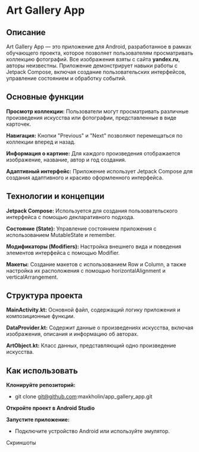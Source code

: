 # Art Gallery App

## Описание

Art Gallery App — это приложение для Android, разработанное в рамках обучающего проекта, которое позволяет пользователям просматривать коллекцию фотографий.
Все изображения взяты с сайта **yandex.ru**, авторы неизвестны.
Приложение демонстрирует навыки работы с Jetpack Compose, включая создание пользовательских интерфейсов, управление состоянием и обработку событий.

## Основные функции

**Просмотр коллекции:** Пользователи могут просматривать различные произведения искусства или фотографии, представленные в виде карточек.

**Навигация:** Кнопки "Previous" и "Next" позволяют перемещаться по коллекции вперед и назад.

**Информация о картине:** Для каждого произведения отображается изображение, название, автор и год создания.

**Адаптивный интерфейс:** Приложение использует Jetpack Compose для создания адаптивного и красиво оформленного интерфейса.

## Технологии и концепции

**Jetpack Compose:** Используется для создания пользовательского интерфейса с помощью декларативного подхода.

**Состояние (State):** Управление состоянием приложения с использованием MutableState и remember.

**Модификаторы (Modifiers):** Настройка внешнего вида и поведения элементов интерфейса с помощью Modifier.

**Макеты:** Создание макетов с использованием Row и Column, а также настройка их расположения с помощью horizontalAlignment и verticalArrangement.

## Структура проекта

**MainActivity.kt:** Основной файл, содержащий логику приложения и композиционные функции.

**DataProvider.kt:** Содержит данные о произведениях искусства, включая изображения, описания и информацию об авторах.

**ArtObject.kt:** Класс данных, представляющий одно произведение искусства.

## Как использовать

**Клонируйте репозиторий:**

- git clone git@github.com:maxkholin/app_gallery_app.git

**Откройте проект в Android Studio**

**Запустите приложение:**

- Подключите устройство Android или используйте эмулятор.

Скриншоты


